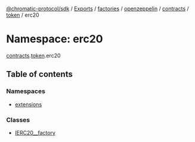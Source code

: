 [@chromatic-protocol/sdk](../README.md) / [Exports](../modules.md) / [factories](factories.md) / [openzeppelin](factories.openzeppelin.md) / [contracts](factories.openzeppelin.contracts.md) / [token](factories.openzeppelin.contracts.token.md) / erc20

# Namespace: erc20

[contracts](factories.openzeppelin.contracts.md).[token](factories.openzeppelin.contracts.token.md).erc20

## Table of contents

### Namespaces

- [extensions](factories.openzeppelin.contracts.token.erc20.extensions.md)

### Classes

- [IERC20\_\_factory](../classes/factories.openzeppelin.contracts.token.erc20.IERC20__factory.md)
